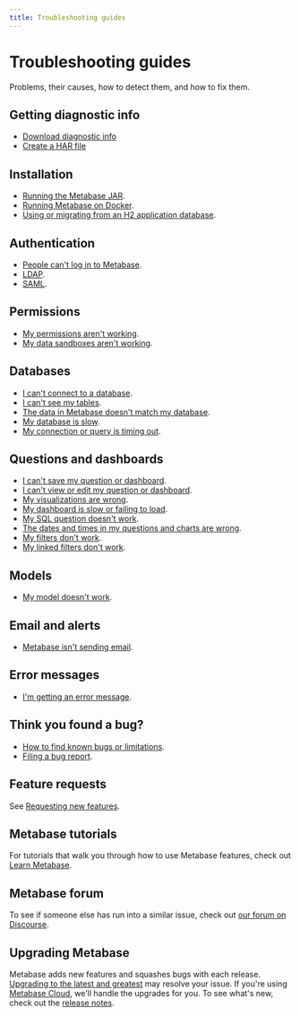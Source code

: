 ```yaml
---
title: Troubleshooting guides
---
```


# Troubleshooting guides

Problems, their causes, how to detect them, and how to fix them.

## Getting diagnostic info

- [Download diagnostic info](./diagnostic-info.md)
- [Create a HAR file](./create-har-file.md)

## Installation

- [Running the Metabase JAR][running].
- [Running Metabase on Docker][docker].
- [Using or migrating from an H2 application database][appdb].

## Authentication

- [People can't log in to Metabase][login].
- [LDAP][ldap].
- [SAML][saml].

## Permissions

- [My permissions aren't working][permissions].
- [My data sandboxes aren't working][sandbox].

## Databases

- [I can't connect to a database][db-connection].
- [I can't see my tables][cant-see-tables].
- [The data in Metabase doesn't match my database][sync-fingerprint-scan].
- [My database is slow][db-performance].
- [My connection or query is timing out][timeout].

## Questions and dashboards

- [I can't save my question or dashboard][proxies].
- [I can't view or edit my question or dashboard][view-edit].
- [My visualizations are wrong][visualization].
- [My dashboard is slow or failing to load][slow-dashboard].
- [My SQL question doesn't work][sql].
- [The dates and times in my questions and charts are wrong][incorrect-times].
- [My filters don't work][filters].
- [My linked filters don't work][linked-filters].

## Models

- [My model doesn't work][models].

## Email and alerts

- [Metabase isn't sending email][not-sending-email].

## Error messages

- [I'm getting an error message][error-message].

## Think you found a bug?

- [How to find known bugs or limitations][known-issues].
- [Filing a bug report][bugs].

## Feature requests

See [Requesting new features][feature-request].

## Metabase tutorials

For tutorials that walk you through how to use Metabase features, check out [Learn Metabase][learn].

## Metabase forum

To see if someone else has run into a similar issue, check out [our forum on Discourse][forum].

## Upgrading Metabase

Metabase adds new features and squashes bugs with each release. [Upgrading to the latest and greatest][upgrade] may resolve your issue. If you're using [Metabase Cloud][cloud], we'll handle the upgrades for you. To see what's new, check out the [release notes][releases].

[appdb]: ./loading-from-h2.md
[bugs]: ./bugs.md
[cant-see-tables]: ./cant-see-tables.md
[cloud]: https://www.metabase.com/start/
[db-connection]: ./db-connection.md
[db-performance]: ./db-performance.md
[docker]: ./docker.md
[error-message]: error-message.md
[feature-request]: requesting-new-features.md
[filters]: ./filters.md
[forum]: https://discourse.metabase.com/
[incorrect-times]: ./timezones.md
[known-issues]: ./known-issues.md
[ldap]: ./ldap.md
[learn]: https://www.metabase.com/learn
[linked-filters]: ./linked-filters.md
[login]: ./cant-log-in.md
[models]: ./models.md
[not-sending-email]: ./cant-send-email.md
[permissions]: ./permissions.md
[proxies]: ./proxies.md
[releases]: https://github.com/metabase/metabase/releases
[running]: ./running.md
[saml]: ./saml.md
[sandbox]: ./sandboxing.md
[slow-dashboard]: ./my-dashboard-is-slow.md
[sql]: ./sql.md
[sync-fingerprint-scan]: ./sync-fingerprint-scan.md
[timeout]: ./timeout.md
[upgrade]: ../installation-and-operation/upgrading-metabase.md
[view-edit]: ./cant-view-or-edit.md
[visualization]: ./visualization.md
